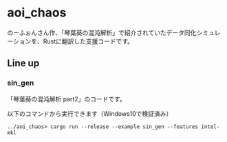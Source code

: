 # aoi_chaos

のーふぉんさん作、「琴葉葵の混沌解析」で紹介されていたデータ同化シミュレーションを、Rustに翻訳した支援コードです。

## Line up

### sin_gen

「琴葉葵の混沌解析 part2」のコードです。

以下のコマンドから実行できます（Windows10で検証済み）

```PS
../aoi_chaos> cargo run --release --example sin_gen --features intel-mkl 
```

[](https://github.com/doraneko94/aoi_chaos/sin_gen/sin_gen.png)